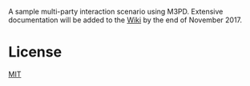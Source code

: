A sample multi-party interaction scenario using M3PD. Extensive documentation will be added to the [Wiki](https://github.com/rharel/m3pd-example-couples-therapy/wiki) by the end of November 2017.

# License
[MIT](LICENSE.txt)
